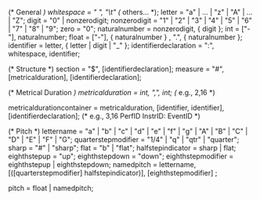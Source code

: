 (* General *)
whitespace = " ", "\t" (* others... *);
letter = "a" | ... | "z" | "A" | ... | "Z";
digit = "0" | nonzerodigit;
nonzerodigit = "1" | "2" | "3" | "4" | "5" | "6" | "7" | "8" | "9"; 
zero = "0";
naturalnumber = nonzerodigit, { digit };
int = ["-"], naturalnumber;
float = ["-"], { naturalnumber } , ".", { naturalnumber };
identifier = letter, { letter | digit | "_" };
identifierdeclaration = ":", whitespace, identifier;

(* Structure *)
section = "$", [identifierdeclaration];
measure = "#", [metricalduration], [identifierdeclaration];

(* Metrical Duration *)
metricalduration = int, ",", int;
(* e.g., 2,16 *)

metricaldurationcontainer = 
	metricalduration, 
	[identifier, identifier], 
	[identifierdeclaration];
(* e.g., 3,16 PerfID InstrID: EventID *)

(* Pitch *)
lettername = 
	"a" | "b" | "c" | "d" | "e" | "f" | "g" | 
	"A" | "B" | "C" | "D" | "E" | "F" | "G";
quarterstepmodifier = "1/4" | "q" | "qtr" | "quarter";
sharp = "#" | "sharp";
flat = "b" | "flat";
halfstepindicator = sharp | flat;
eighthstepup = "up";
eighthstepdown = "down";
eighthstepmodifier = eighthstepup | eighthstepdown;
namedpitch = 
	lettername, 
	[([quarterstepmodifier] halfstepindicator)], 
	[eighthstepmodifier]
;

pitch = float | namedpitch;


